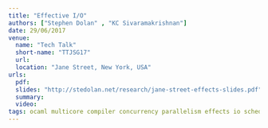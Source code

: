 ```yaml
---
title: "Effective I/O"
authors: ["Stephen Dolan" , "KC Sivaramakrishnan"]
date: 29/06/2017
venue:
  name: "Tech Talk"
  short-name: "TTJSG17"
  url:
  location: "Jane Street, New York, USA"
urls:
  pdf:
  slides: "http://stedolan.net/research/jane-street-effects-slides.pdf"
  summary:
  video:
tags: ocaml multicore compiler concurrency parallelism effects io scheduling async lwt
---
```

